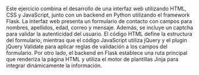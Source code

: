 Este ejercicio combina el desarrollo de una interfaz web utilizando HTML, CSS y JavaScript, junto con un backend en Python utilizando el framework Flask. La interfaz web presenta un formulario de contacto con campos para nombres, apellidos, edad, correo y mensaje. Además, se incluye un captcha para validar la autenticidad del usuario. El código HTML define la estructura del formulario, mientras que el código JavaScript utiliza jQuery y el plugin jQuery Validate para aplicar reglas de validación a los campos del formulario. Por otro lado, el backend en Flask establece una ruta principal que renderiza la página HTML y utiliza el motor de plantillas Jinja para integrar dinámicamente la información.
